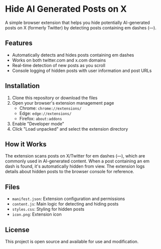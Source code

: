 # Hide AI Generated Posts on X

A simple browser extension that helps you hide potentially AI-generated posts on X (formerly Twitter) by detecting posts containing em dashes (—).

## Features

- Automatically detects and hides posts containing em dashes
- Works on both twitter.com and x.com domains
- Real-time detection of new posts as you scroll
- Console logging of hidden posts with user information and post URLs

## Installation

1. Clone this repository or download the files
2. Open your browser's extension management page
   - Chrome: `chrome://extensions/`
   - Edge: `edge://extensions/`
   - Firefox: `about:addons`
3. Enable "Developer mode"
4. Click "Load unpacked" and select the extension directory

## How it Works

The extension scans posts on X/Twitter for em dashes (—), which are commonly used in AI-generated content. When a post containing an em dash is found, it's automatically hidden from view. The extension logs details about hidden posts to the browser console for reference.

## Files

- `manifest.json`: Extension configuration and permissions
- `content.js`: Main logic for detecting and hiding posts
- `styles.css`: Styling for hidden posts
- `icon.png`: Extension icon

## License

This project is open source and available for use and modification.
